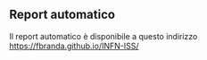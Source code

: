 
## Report automatico
Il report automatico è disponibile a questo indirizzo https://fbranda.github.io/INFN-ISS/
